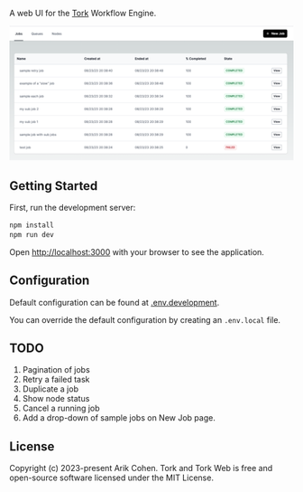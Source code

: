 A web UI for the [Tork](https://github.com/runabol/tork) Workflow Engine.

![screenshot](screenshot.png "Screenshot")

## Getting Started

First, run the development server:

```bash
npm install
npm run dev
```

Open [http://localhost:3000](http://localhost:3000) with your browser to see the application.

## Configuration

Default configuration can be found at [.env.development](.env.development).

You can override the default configuration by creating an `.env.local` file.

## TODO

1. Pagination of jobs
2. Retry a failed task
3. Duplicate a job
4. Show node status
5. Cancel a running job
6. Add a drop-down of sample jobs on New Job page.

## License

Copyright (c) 2023-present Arik Cohen. Tork and Tork Web is free and open-source software licensed under the MIT License.
